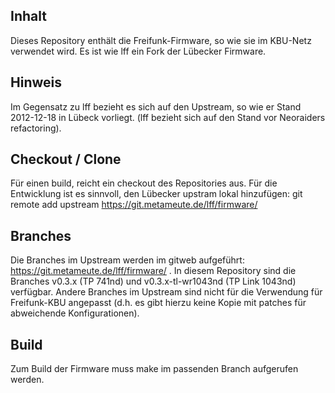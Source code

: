## Inhalt
Dieses Repository enthält die Freifunk-Firmware, so wie sie im KBU-Netz verwendet wird. Es ist wie lff ein Fork der Lübecker Firmware.

## Hinweis
Im Gegensatz zu lff bezieht es sich auf den Upstream, so wie er Stand 2012-12-18 in Lübeck vorliegt. (lff bezieht sich auf den Stand vor Neoraiders refactoring).

## Checkout / Clone
Für einen build, reicht ein checkout des Repositories aus. Für die Entwicklung ist es sinnvoll, den Lübecker upstram lokal hinzufügen:
git remote add upstream https://git.metameute.de/lff/firmware/

## Branches
Die Branches im Upstream werden im gitweb aufgeführt: https://git.metameute.de/lff/firmware/ . In diesem Repository sind die Branches v0.3.x (TP 741nd) und v0.3.x-tl-wr1043nd (TP Link 1043nd) verfügbar.
Andere Branches im Upstream sind nicht für die Verwendung für Freifunk-KBU angepasst (d.h. es gibt hierzu keine Kopie mit patches für abweichende Konfigurationen).

## Build
Zum Build der Firmware muss make im passenden Branch aufgerufen werden.


